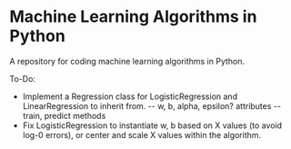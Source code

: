 # Machine Learning Algorithms in Python
A repository for coding machine learning algorithms in Python.

To-Do:
- Implement a Regression class for LogisticRegression and LinearRegression to inherit from. 
-- w, b, alpha, epsilon? attributes
-- train, predict methods
- Fix LogisticRegression to instantiate w, b based on X values (to avoid log-0 errors), or center and scale X values within the algorithm.
